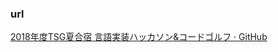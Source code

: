 ### url

[2018年度TSG夏合宿 言語実装ハッカソン&コードゴルフ · GitHub](https://gist.github.com/hakatashi/8e3dfb0e8fd6c00b165a4ca65ffed95c#%E4%BA%8B%E5%89%8D%E6%BA%96%E5%82%99)
[]()

